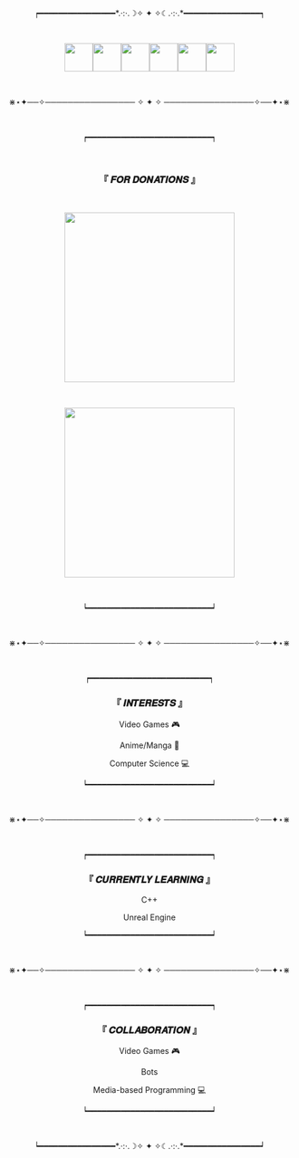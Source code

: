 <p align="center">┍━━━━━━━━━━━━━━━━*.·:·.☽✧  ✦  ✧☾.·:·.*━━━━━━━━━━━━━━━━┑</p>

&nbsp;

<div style="font-size:0; width:100%;" align="center">
    &nbsp;
    <a href="https://www.youtube.com/user/ashteriskgaming/"><img src="https://api.iconify.design/bxl/youtube.svg?color=white" width="50" style="text-decoration:none;"/></a>
    <a href="https://discord.gg/ffkFhFp"><img src="https://api.iconify.design/bxl/discord-alt.svg?color=white" width="50" style="text-decoration:none"/></a>
    <a href="https://twitter.com/AshteriskGaming"><img src="https://api.iconify.design/bxl/twitter.svg?color=white" width="50" style="text-decoration:none"/></a>
    <a href="https://www.twitch.tv/ashteriskgaming/"><img src="https://api.iconify.design/bxl/twitch.svg?color=white" width="50" style="text-decoration:none"/></a>
    <a href="https://steamcommunity.com/id/Ashterisk"><img src="https://api.iconify.design/bxl/steam.svg?color=white" width="50" style="text-decoration:none"/></a>
    <a href="https://www.deviantart.com/pastaandwhiterice"><img src="https://api.iconify.design/bxl/deviantart.svg?color=white" width="50" style="text-decoration:none"/></a>
</div>

&nbsp;

<p align="center">⋇⋆✦──✧──────────────── ✧ ✦ ✧ ────────────────✧──✦⋆⋇</p>

&nbsp;

<p align="center">┍━━━━━━━━━━━━━━━━━━━━━━━━━━┑</p>

&nbsp;

<h3 align="center">『 𝑭𝑶𝑹 𝑫𝑶𝑵𝑨𝑻𝑰𝑶𝑵𝑺 』</h3>

&nbsp;

<div style="font-size:0; width:100%;" align="center">
    <p>𝘚𝘜𝘗𝘗𝘖𝘙𝘛 𝘔𝘌 𝘖𝘕 𝘗𝘈𝘛𝘙𝘌𝘖𝘕 ►</p>
    <a href="https://www.patreon.com/ashterisk"><img src="https://images-wixmp-ed30a86b8c4ca887773594c2.wixmp.com/f/c8c9ec24-bd85-42a9-bd1d-58ad0e3c867e/df70z60-2422d07c-b380-4839-8766-55fd91cfa8c2.png?token=eyJ0eXAiOiJKV1QiLCJhbGciOiJIUzI1NiJ9.eyJzdWIiOiJ1cm46YXBwOjdlMGQxODg5ODIyNjQzNzNhNWYwZDQxNWVhMGQyNmUwIiwiaXNzIjoidXJuOmFwcDo3ZTBkMTg4OTgyMjY0MzczYTVmMGQ0MTVlYTBkMjZlMCIsIm9iaiI6W1t7InBhdGgiOiJcL2ZcL2M4YzllYzI0LWJkODUtNDJhOS1iZDFkLTU4YWQwZTNjODY3ZVwvZGY3MHo2MC0yNDIyZDA3Yy1iMzgwLTQ4MzktODc2Ni01NWZkOTFjZmE4YzIucG5nIn1dXSwiYXVkIjpbInVybjpzZXJ2aWNlOmZpbGUuZG93bmxvYWQiXX0.ZvRe1v352UwC42w76_exw6c1noJZ6_b5QrmERnt9w-k" width="300" style="text-decoration:none;"/></a>
</div>

&nbsp;

<div style="font-size:0; width:100%;" align="center">
    <p>𝘍𝘖𝘙 𝘖𝘕𝘌-𝘛𝘐𝘔𝘌 𝘋𝘖𝘕𝘈𝘛𝘐𝘖𝘕𝘚 ►</p>
    <a href="https://ko-fi.com/P5P2BC5XU"><img src="https://images-wixmp-ed30a86b8c4ca887773594c2.wixmp.com/f/c8c9ec24-bd85-42a9-bd1d-58ad0e3c867e/df73u5f-19e21b6b-598c-47c2-b265-f254ae45f93e.png?token=eyJ0eXAiOiJKV1QiLCJhbGciOiJIUzI1NiJ9.eyJzdWIiOiJ1cm46YXBwOjdlMGQxODg5ODIyNjQzNzNhNWYwZDQxNWVhMGQyNmUwIiwiaXNzIjoidXJuOmFwcDo3ZTBkMTg4OTgyMjY0MzczYTVmMGQ0MTVlYTBkMjZlMCIsIm9iaiI6W1t7InBhdGgiOiJcL2ZcL2M4YzllYzI0LWJkODUtNDJhOS1iZDFkLTU4YWQwZTNjODY3ZVwvZGY3M3U1Zi0xOWUyMWI2Yi01OThjLTQ3YzItYjI2NS1mMjU0YWU0NWY5M2UucG5nIn1dXSwiYXVkIjpbInVybjpzZXJ2aWNlOmZpbGUuZG93bmxvYWQiXX0.Da8ktK-5rCdUIaPQF35AdgbW7ib_XEoYKvSZ4RmX7Y0" width="300" style="text-decoration:none;"/></a>
</div>

&nbsp;

<p align="center">┕━━━━━━━━━━━━━━━━━━━━━━━━━━┙</p>

&nbsp;

<p align="center">⋇⋆✦──✧──────────────── ✧ ✦ ✧ ────────────────✧──✦⋆⋇</p>

&nbsp;

<p align="center">┍━━━━━━━━━━━━━━━━━━━━━━━━━┑</p>

<h3 align="center">『 𝑰𝑵𝑻𝑬𝑹𝑬𝑺𝑻𝑺 』</h3>

<div align="center" width="50%">
    <p>Video Games 🎮</p>
    <p>Anime/Manga 🗾</p>
    <p>Computer Science 💻</p>
</div>

<p align="center">┕━━━━━━━━━━━━━━━━━━━━━━━━━━┙</p>

&nbsp;

<p align="center">⋇⋆✦──✧──────────────── ✧ ✦ ✧ ────────────────✧──✦⋆⋇</p>

&nbsp;

<p align="center">┍━━━━━━━━━━━━━━━━━━━━━━━━━━┑</p>

<h3 align="center">『 𝑪𝑼𝑹𝑹𝑬𝑵𝑻𝑳𝒀 𝑳𝑬𝑨𝑹𝑵𝑰𝑵𝑮 』</h3>

<div align="center" width="50%">
    <p>C++</p>
    <p>Unreal Engine</p>
</div>

<p align="center">┕━━━━━━━━━━━━━━━━━━━━━━━━━━┙</p>

&nbsp;

<p align="center">⋇⋆✦──✧──────────────── ✧ ✦ ✧ ────────────────✧──✦⋆⋇</p>

&nbsp;

<p align="center">┍━━━━━━━━━━━━━━━━━━━━━━━━━━┑</p>

<h3 align="center">『 𝑪𝑶𝑳𝑳𝑨𝑩𝑶𝑹𝑨𝑻𝑰𝑶𝑵 』</h3>

<div align="center" width="50%">
    <p>Video Games 🎮</p>
    <p>Bots</p>
    <p>Media-based Programming 💻</p>
</div>

<p align="center">┕━━━━━━━━━━━━━━━━━━━━━━━━━━┙</p>

&nbsp;

<p align="center">┕━━━━━━━━━━━━━━━━*.·:·.☽✧  ✦  ✧☾.·:·.*━━━━━━━━━━━━━━━━┙</p>

<!---
AshteriskGaming/AshteriskGaming is a ✨ special ✨ repository because its `README.md` (this file) appears on your GitHub profile.
You can click the Preview link to take a look at your changes.
--->
